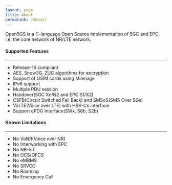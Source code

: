 ```yaml
---
layout: page
title: About
permalink: /about/
---
```


Open5GS is a C-language Open Source implementation of 5GC and EPC, i.e. the core network of NR/LTE network.

#### Supported Features
---

- Release-16 compliant
- AES, Snow3G, ZUC algorithms for encryption
- Support of USIM cards using Milenage
- IPv6 support
- Multiple PDU session
- Handover(5GC Xn/N2 and EPC S1/X2)
- CSFB(Circuit Switched Fall Back) and SMSoS(SMS Over SGs)
- VoLTE(Voice over LTE) with HSS-Cx interface
- Support ePDG Interface(SWx, S6b, S2b)

#### Known Limitations
---

- No VoNR(Voice over NR)
- No Interworking with EPC
- No NB-IoT
- No OCS/OFCS
- No eMBMS
- No SRVCC
- No Roaming
- No Emergency Call
